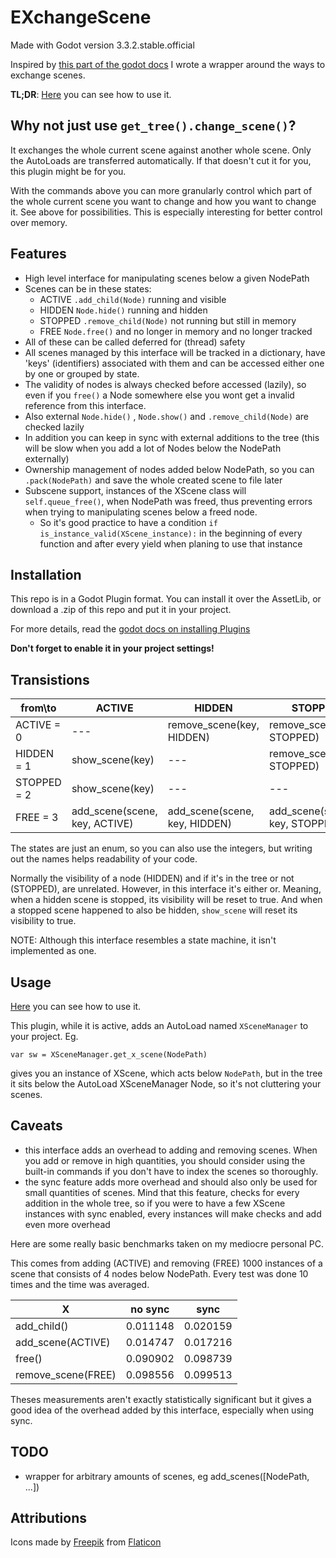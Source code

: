 # EXchangeScene

Made with Godot version 3.3.2.stable.official

Inspired by [this part of the godot
docs](https://docs.godotengine.org/en/stable/tutorials/misc/change_scenes_manually.html#doc-change-scenes-manually)
I wrote a wrapper around the ways to exchange scenes.

__TL;DR__:
[Here](example/main.gd) you can see how to use it.

## Why not just use `get_tree().change_scene()`?

It exchanges the whole current scene against another whole scene. Only the
AutoLoads are transferred automatically. If that doesn't cut it for you, this
plugin might be for you.

With the commands above you can more granularly control which part of the whole
current scene you want to change and how you want to change it. See above for
possibilities. This is especially interesting for better control over memory.


## Features

  - High level interface for manipulating scenes below a given NodePath
  - Scenes can be in these states:
    + ACTIVE  `.add_child(Node)` running and visible
    + HIDDEN  `Node.hide()` running and hidden
    + STOPPED `.remove_child(Node)` not running but still in memory
    + FREE    `Node.free()` and no longer in memory and no longer tracked
  - All of these can be called deferred for (thread) safety
  - All scenes managed by this interface will be tracked in a dictionary, have 'keys' (identifiers) associated with them and can be accessed either one by one or grouped by state.  
  - The validity of nodes is always checked before accessed (lazily), so even if you `free()` a Node somewhere else you wont get a invalid reference from this interface. 
  - Also external `Node.hide()` , `Node.show()` and `.remove_child(Node)` are checked lazily
  - In addition you can keep in sync with external additions to the tree (this will be slow when you add a lot of Nodes below the NodePath externally)
  - Ownership management of nodes added below NodePath, so you can `.pack(NodePath)` and save the whole created scene to file later
  - Subscene support, instances of the XScene class will `self.queue_free()`, when NodePath was freed, thus preventing errors when trying to manipulating scenes below a freed node.  
    + So it's good practice to have a condition `if is_instance_valid(XScene_instance):` in the beginning of every function and after every yield when planing to use that instance

## Installation

This repo is in a Godot Plugin format. You can install it over the AssetLib, or 
download a .zip of this repo and put it in your project.

For more details, read the [godot docs on installing Plugins 
](https://docs.godotengine.org/en/stable/tutorials/plugins/editor/installing_plugins.html)

**Don't forget to enable it in your project settings!**

## Transistions


| from\to | ACTIVE | HIDDEN | STOPPED | FREE |
| --- | --- | --- | --- |--- |
|ACTIVE = 0|---|remove_scene(key, HIDDEN)|remove_scene(key, STOPPED)|remove_scene(key, FREE)|
|HIDDEN = 1|show_scene(key)|---|remove_scene(key, STOPPED)|remove_scene(key, FREE)|
|STOPPED = 2|show_scene(key)|---|---|remove_scene(key, FREE)|
|FREE = 3|add_scene(scene, key, ACTIVE)|add_scene(scene, key, HIDDEN)|add_scene(scene, key, STOPPED)|---|

The states are just an enum, so you can also use the integers, but writing out 
the names helps readability of your code.

Normally the visibility of a node (HIDDEN) and if it's in the tree or not 
(STOPPED), are unrelated. However, in this interface it's either or. Meaning, 
when a hidden scene is stopped, its visibility will be reset to true. And when a
stopped scene happened to also be hidden, `show_scene` will reset its visibility 
to true.

NOTE: Although this interface resembles a state machine, it isn't implemented as 
one.

## Usage

[Here](example/main.gd) you can see how to use it.

This plugin, while it is active, adds an AutoLoad named `XSceneManager` to your 
project.
Eg.

`var sw = XSceneManager.get_x_scene(NodePath)`

gives you an instance of XScene, which acts below `NodePath`, but in the tree it 
sits below the AutoLoad XSceneManager Node, so it's not cluttering your scenes.

## Caveats

  - this interface adds an overhead to adding and removing scenes. When you add 
      or remove in high quantities, you should consider using the built-in 
      commands if you don't have to index the scenes so thoroughly.
  - the sync feature adds more overhead and should also only be used for small 
      quantities of scenes. Mind that this feature, checks for every addition in 
      the whole tree, so if you were to have a few XScene instances with sync 
      enabled, every instances will make checks and add even more overhead

Here are some really basic benchmarks taken on my mediocre personal PC.

This comes from adding (ACTIVE) and removing (FREE) 1000 instances of a scene 
that consists of 4 nodes below NodePath. Every test was done 10 times and the 
time was averaged.

|X|no sync|sync|
|---|---|---|
|add_child()|0.011148|0.020159|
|add_scene(ACTIVE)|0.014747|0.017216|
|free()|0.090902|0.098739|
|remove_scene(FREE)|0.098556|0.099513|

Theses measurements aren't exactly statistically significant but it gives a good 
idea of the overhead added by this interface, especially when using sync.

## TODO

  - wrapper for arbitrary amounts of scenes, eg add_scenes([NodePath, ...])

## Attributions

Icons made by [Freepik](https://www.freepik.com) from
[Flaticon](https://www.flaticon.com/)
